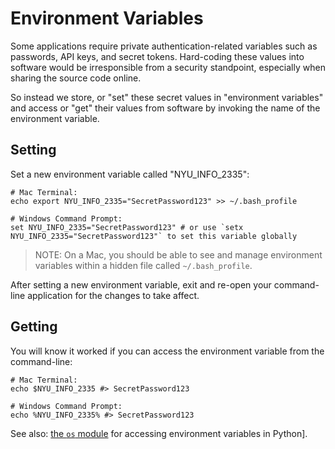 # Environment Variables

Some applications require private authentication-related variables such as passwords, API keys, and secret tokens. Hard-coding these values into software would be irresponsible from a security standpoint, especially when sharing the source code online.

So instead we store, or "set" these secret values in "environment variables" and access or "get" their values from software by invoking the name of the environment variable.

## Setting

Set a new environment variable called "NYU_INFO_2335":

```shell
# Mac Terminal:
echo export NYU_INFO_2335="SecretPassword123" >> ~/.bash_profile

# Windows Command Prompt:
set NYU_INFO_2335="SecretPassword123" # or use `setx NYU_INFO_2335="SecretPassword123"` to set this variable globally
```

>NOTE: On a Mac, you should be able to see and manage environment variables within a hidden file called
`~/.bash_profile`.

After setting a new environment variable, exit and re-open your command-line application for the changes to take affect.

## Getting

You will know it worked if you can access the environment variable from the command-line:

```shell
# Mac Terminal:
echo $NYU_INFO_2335 #> SecretPassword123

# Windows Command Prompt:
echo %NYU_INFO_2335% #> SecretPassword123
```

See also: [the `os` module](/notes/programming-languages/python/modules/os.md#accessing-environment-variables) for accessing environment variables in Python].
